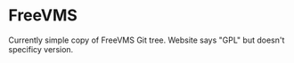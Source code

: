# FreeVMS
Currently simple copy of FreeVMS Git tree. Website says "GPL" but doesn't specificy version.
